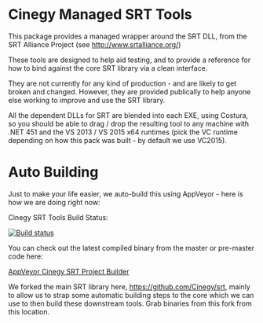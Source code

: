 # Cinegy Managed SRT Tools 

This package provides a managed wrapper around the SRT DLL, from the SRT Alliance Project (see http://www.srtalliance.org/)

These tools are designed to help aid testing, and to provide a reference for how to bind against the core SRT library via a clean interface.

They are not currently for any kind of production - and are likely to get broken and changed. However, they are provided publically to help anyone else working to improve and use the SRT library.

All the dependent DLLs for SRT are blended into each EXE, using Costura, so you should be able to drag / drop the resulting tool to any machine with .NET 451 and the VS 2013 / VS 2015 x64 runtimes (pick the VC runtime depending on how this pack was built - by default we use VC2015).

# Auto Building

Just to make your life easier, we auto-build this using AppVeyor - here is how we are doing right now: 

Cinegy SRT Tools Build Status:

[![Build status](https://ci.appveyor.com/api/projects/status/ko7tpaaxyn4d5dnt?svg=true)](https://ci.appveyor.com/project/cinegy/cinegy-srt/srt)

You can check out the latest compiled binary from the master or pre-master code here:

[AppVeyor Cinegy SRT Project Builder](https://ci.appveyor.com/project/cinegy/cinegy-srt/build/artifacts)

We forked the main SRT library here, https://github.com/Cinegy/srt, mainly to allow us to strap some automatic building steps to the core which we can use to then build these downstream tools. Grab binaries from this fork from this location.

